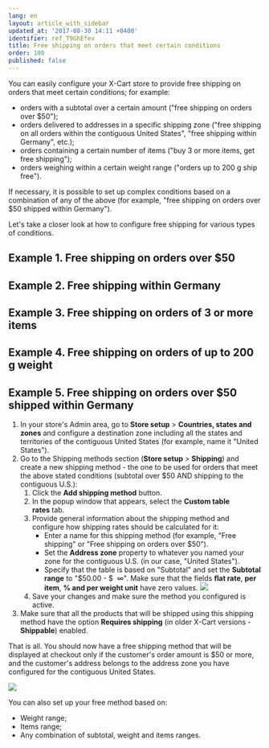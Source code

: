 ```yaml
---
lang: en
layout: article_with_sidebar
updated_at: '2017-08-30 14:11 +0400'
identifier: ref_T9GhEfev
title: Free shipping on orders that meet certain conditions
order: 100
published: false
---
```

You can easily configure your X-Cart store to provide free shipping on orders that meet certain conditions; for example:

   * orders with a subtotal over a certain amount ("free shipping on orders over $50");
   * orders delivered to addresses in a specific shipping zone ("free shipping on all orders within the contiguous United States", "free shipping within Germany", etc.);
   * orders containing a certain number of items ("buy 3 or more items, get free shipping");
   * orders weighing within a certain weight range ("orders up to 200 g ship free").

If necessary, it is possible to set up complex conditions based on a combination of any of the above (for example, "free shipping on orders over $50 shipped within Germany").

Let's take a closer look at how to configure free shipping for various types of conditions.

## Example 1. Free shipping on orders over $50
## Example 2. Free shipping within Germany
## Example 3. Free shipping on orders of 3 or more items
## Example 4. Free shipping on orders of up to 200 g weight
## Example 5. Free shipping on orders over $50 shipped within Germany

1.  In your store's Admin area, go to **Store setup** > **Countries, states and zones** and configure a destination zone including all the states and territories of the contiguous United States (for example, name it "United States").
2.  Go to the Shipping methods section (**Store setup** > **Shipping**) and create a new shipping method - the one to be used for orders that meet the above stated conditions (subtotal over $50 AND shipping to the contiguous U.S.):
    1.  Click the **Add shipping method** button.
    2.  In the popup window that appears, select the **Custom table rates** tab.
    3.  Provide general information about the shipping method and configure how shipping rates should be calculated for it:
        *   Enter a name for this shipping method (for example, "Free shipping" or "Free shipping on orders over $50").
        *   Set the **Address zone** property to whatever you named your zone for the contiguous U.S. (in our case, "United States").
        *   Specify that the table is based on "Subtotal" and set the **Subtotal range** to "$50.00 - $  ∞". Make sure that the fields **flat rate**, **per item**, **% and per weight unit** have zero values.
        ![]({{site.baseurl}}/attachments/6389844/9437243.png)
    4.  Save your changes and make sure the method you configured is active.
3.  Make sure that all the products that will be shipped using this shipping method have the option **Requires shipping** (in older X-Cart versions - **Shippable**) enabled.

That is all. You should now have a free shipping method that will be displayed at checkout only if the customer's order amount is $50 or more, and the customer's address belongs to the address zone you have configured for the contiguous United States.

![]({{site.baseurl}}/attachments/6389844/9437251.png)

You can also set up your free method based on:

*   Weight range;
*   Items range;
*   Any combination of subtotal, weight and items ranges.
